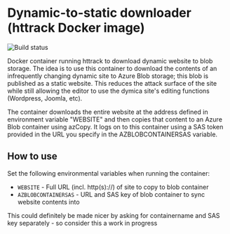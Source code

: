 # Dynamic-to-static downloader (httrack Docker image)

![Build status](https://github.com/svenjambor/httrack-docker/workflows/Build/badge.svg)

Docker container running httrack to download dynamic website to blob storage. The idea is to use this container to download the contents of an infrequently changing dynamic site to Azure Blob storage; this blob is published as a static website. This reduces the attack surface of the site while still allowing the editor to use the dymica site's editing functions (Wordpress, Joomla, etc).

The container downloads the entire website at the address defined in environment variable "WEBSITE" and then copies that content to an Azure Blob container using azCopy. It logs on to this container using a SAS token provided in the URL you specify in the AZBLOBCONTAINERSAS variable.

## How to use

Set the following environmental variables when running the container:

- `WEBSITE` - Full URL (incl. http(s)://) of site to copy to blob container
- `AZBLOBCONTAINERSAS` - URL and SAS key of blob container to sync website contents into

This could definitely be made nicer by asking for containername and SAS key separately - so consider this a work in progress
